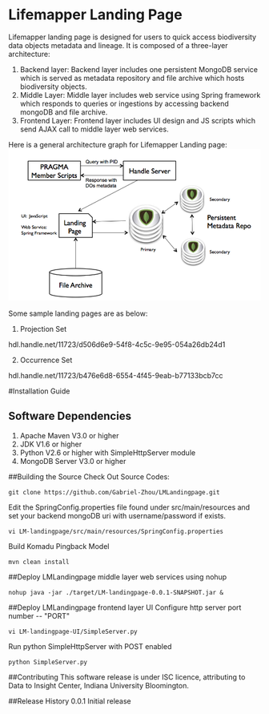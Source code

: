 # Lifemapper Landing Page

Lifemapper landing page is designed for users to quick access biodiversity data objects metadata and lineage. It is composed of a three-layer architecture:

1. Backend layer: Backend layer includes one persistent MongoDB service which is served as metadata repository and file archive which hosts biodiversity objects.
2. Middle Layer: Middle layer includes web service using Spring framework which responds to queries or ingestions by accessing backend mongoDB and file archive.
3. Frontend Layer: Frontend layer includes UI design and JS scripts which send AJAX call to middle layer web services.

Here is a general architecture graph for Lifemapper Landing page:
![alt tag](https://raw.githubusercontent.com/Gabriel-Zhou/LMLandingpage/master/docs/arclandingpage.png)

Some sample landing pages are as below:

1. Projection Set 

hdl.handle.net/11723/d506d6e9-54f8-4c5c-9e95-054a26db24d1

2. Occurrence Set 

hdl.handle.net/11723/b476e6d8-6554-4f45-9eab-b77133bcb7cc

#Installation Guide

## Software Dependencies

1. Apache Maven V3.0 or higher
2. JDK V1.6 or higher
3. Python V2.6 or higher with SimpleHttpServer module
4. MongoDB Server V3.0 or higher

##Building the Source
Check Out Source Codes:
```
git clone https://github.com/Gabriel-Zhou/LMLandingpage.git
```
Edit the SpringConfig.properties file found under src/main/resources and set your backend mongoDB uri with username/password if exists.
```
vi LM-landingpage/src/main/resources/SpringConfig.properties
```
Build Komadu Pingback Model
```
mvn clean install
```

##Deploy LMLandingpage middle layer web services using nohup
```
nohup java -jar ./target/LM-landingpage-0.0.1-SNAPSHOT.jar &
```

##Deploy LMLandingpage frontend layer UI
Configure http server port number -- "PORT"
```
vi LM-landingpage-UI/SimpleServer.py

```
Run python SimpleHttpServer with POST enabled
```
python SimpleServer.py
```

##Contributing
This software release is under ISC licence, attributing to Data to Insight Center, Indiana University Bloomington.

##Release History
0.0.1 Initial release








